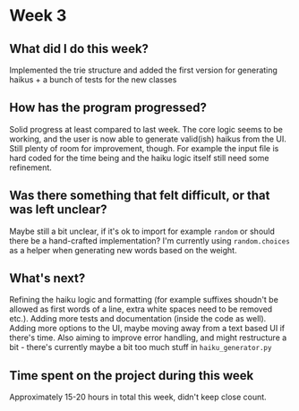 # Week 3

## What did I do this week?

Implemented the trie structure and added the first version for generating haikus + a bunch of tests for the new classes

## How has the program progressed?

Solid progress at least compared to last week. The core logic seems to be working, and the user is now able to generate valid(ish) haikus from the UI. Still plenty of room for improvement, though. For example the input file is hard coded for the time being and the haiku logic itself still need some refinement.

## Was there something that felt difficult, or that was left unclear?

Maybe still a bit unclear, if it's ok to import for example `random` or should there be a hand-crafted implementation? I'm currently using `random.choices` as a helper when generating new words based on the weight.

## What's next?

Refining the haiku logic and formatting (for example suffixes shoudn't be allowed as first words of a line, extra white spaces need to be removed etc.). Adding more tests and documentation (inside the code as well). Adding more options to the UI, maybe moving away from a text based UI if there's time. Also aiming to improve error handling, and might restructure a bit - there's currently maybe a bit too much stuff in `haiku_generator.py`

## Time spent on the project during this week

Approximately 15-20 hours in total this week, didn't keep close count.

